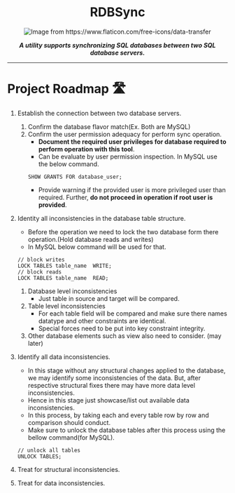 <center>
<h1>RDBSync</h1>

<img src="https://www.flaticon.com/download/icon/2587247?icon_id=2587247&author=422&team=422&keyword=Data+transfer&pack=2587128&style=0&style_id=1056&format=png&color=%23000000&colored=2&size=128&selection=1&premium=0&type=standard&token=03AIIukzjJXo35tbADu_o74uA3GpW1TemWKQm614305nqv05ZrbUlb1YxQCujYrwpi9r1oxTEaKTtVm560lXuJeYYvnvqrsqUXZyglyQufTyupEfHpj2bIAG7z-3F7JrmgywiAVEfgKS0nyFk8gDJw5kke86KSFHeqdC5Vq-yYdyeFMRuH-lO2vQlRnIclDT5sf01C15xX2GJrlH3XOqZD11_YGsMAzrVWuuCTLxHomEPWvwgL7AkQfoGLsM10F8Ultn3Tk3H-uvx3pekgTnWtTUhEixbfquYfpf4beN5-O7-QAdRbFHQqA91YihT24ELemv-cMmVxozyqvA9qmJlHauZlH1VQkheHkzuGkx2naOjiTuwb70OecJCpsMzexm9x5xJFRYCFRdggzH-rv5EiuLWLC4T9Vu6o-r83wIq5ISxM10vhq0Hi8-IlKFRjZsyvo1zR2YRaCe6567_zWZ-qCoxeE2J-8QtoN1X1OLEDfreN9WjOrWGN2O-fnhh5uA_cqXfUlHigXQtOGf0yctWaWjonfYIkeB5Foc5nVZ4EorG8Ge-cAfYynhqE9glErHUxkKVjlqFDisQupPscWJFTWc2meiEU_rzsBuoIzthJTKwL2MoMZ9y7cF7Yh5PyhBfvkb25_YPhd6tArfJR4wK-WTUjfJPb0CszIUsSRoC-wU9QF3U0f2gJ2clxz5iBJ_ci0fxvXB-uaxAfp2L_TL-LSuw4B7guVGHaG5UcpjaCnVQcFVE6W2z93aeRTSGP8ApA8XASqJ9ss8KaeNMho9KUqIR7JGSPPnFiR-gKCDz0_DeRhzG4sZkzhi0-nG1vV2hdhOhRrD12eqhtV0O8krSC9PMnxZwVbOZBZzXDlkbSc8frui2VjJShSPuAIy6sUzAAQuHVbsekToENYNZGkMtK2GN9VZebqPOg1b71pihfRyEvBwEZOit3j2UZvm8BUVXQG9twynv356gqa3LPwQQ_4vMZVpT8_w2ghapkJ6d3aqtFp1H1FC2CfpErW52Lv0hKqdrA7e0MkOgLfbIGPFlX-z8XIiHTGYKxRbVU9b6NjzFGNofF3GNch3X-aMTFzdiTA79osRQghWSGi29hIL6XyDjggLA54Brpp7lwJdpZpkUwGq9czEw7dDWlj0Lu8a6NHSACxGjxJQkEd1QV-f-yl-6UqAtK963Hh5F1T9GOeRi7ndWT9WKDH6wKPwFEqJ2jJ70HxOsD1fXDkUEfa1bCdcdTzZzGO90yliQPLN03HOsLegh6Sq3gOR0Xq175ZqD6Qhgc-FOmDT9lkCoZBRzu_ZbWmfdVCNYwad2tTodETl4wYce7CmloUFLDHTAqZ49d5LhfWCu4UWb8mvgoH_UIAHvuXaeJphYx3w" alt="Image from https://www.flaticon.com/free-icons/data-transfer">

<b><i>
A utility supports synchronizing SQL databases between two SQL database servers.
</i></b>

</center>

<hr>

# Project Roadmap 🛣️
1. Establish the connection between two database servers.
    1. Confirm the database flavor match(Ex. Both are MySQL)
    2. Confirm the user permission adequacy for perform sync operation.
        * **Document the required user privileges for database required to perform operation with this tool**.
        * Can be evaluate by user permission inspection. In MySQL use the below command.<br>
        ```MySQL
        SHOW GRANTS FOR database_user;
        ```
        * Provide warning if the provided user is more privileged user than required. Further, **do not proceed in operation if root user is provided**.

2. Identity all inconsistencies in the database table structure.
    * Before the operation we need to lock the two database form there operation.(Hold database reads and writes)
    * In MySQL below command will be used for that.<br>
    ```MySQL
    // block writes
    LOCK TABLES table_name  WRITE;
    // block reads
    LOCK TABLES table_name  READ;
    ```
    1. Database level inconsistencies
        * Just table in source and target will be compared.
    2. Table level inconsistencies
        * For each table field will be compared and make sure there names datatype and other constraints are identical.
        * Special forces need to be put into key constraint integrity.
    3. Other database elements such as view also need to consider. (may later)

3. Identify all data inconsistencies.
    * In this stage without any structural changes applied to the database, we may identify some inconsistencies of the data. But, after respective structural fixes there may have more data level inconsistencies.
    * Hence in this stage just showcase/list out available data inconsistencies.
    * In this process, by taking each and every table row by row and comparison should conduct.
    * Make sure to unlock the database tables after this process using the bellow command(for MySQL).
    ```MySQL
    // unlock all tables
    UNLOCK TABLES;
    ```
4. Treat for structural inconsistencies.
5. Treat for data inconsistencies.